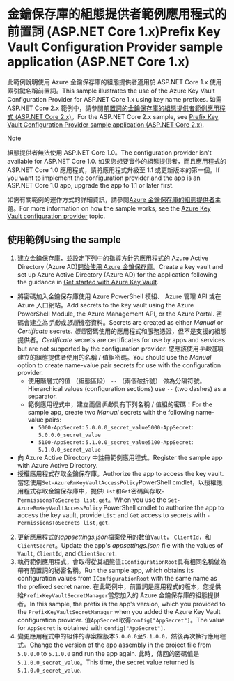 # <a name="prefix-key-vault-configuration-provider-sample-application-aspnet-core-1x"></a><span data-ttu-id="04be3-101">金鑰保存庫的組態提供者範例應用程式的前置詞 (ASP.NET Core 1.x)</span><span class="sxs-lookup"><span data-stu-id="04be3-101">Prefix Key Vault Configuration Provider sample application (ASP.NET Core 1.x)</span></span>

<span data-ttu-id="04be3-102">此範例說明使用 Azure 金鑰保存庫的組態提供者適用於 ASP.NET Core 1.x 使用索引鍵名稱前置詞。</span><span class="sxs-lookup"><span data-stu-id="04be3-102">This sample illustrates the use of the Azure Key Vault Configuration Provider for ASP.NET Core 1.x using key name prefixes.</span></span> <span data-ttu-id="04be3-103">如需 ASP.NET Core 2.x 範例中，請參閱[前置詞的金鑰保存庫的組態提供者範例應用程式 (ASP.NET Core 2.x)](https://github.com/aspnet/Docs/tree/master/aspnetcore/security/key-vault-configuration/samples/key-name-prefix-sample/2.x)。</span><span class="sxs-lookup"><span data-stu-id="04be3-103">For the ASP.NET Core 2.x sample, see [Prefix Key Vault Configuration Provider sample application (ASP.NET Core 2.x)](https://github.com/aspnet/Docs/tree/master/aspnetcore/security/key-vault-configuration/samples/key-name-prefix-sample/2.x).</span></span>

> [!NOTE]
> <span data-ttu-id="04be3-104">組態提供者無法使用 ASP.NET Core 1.0。</span><span class="sxs-lookup"><span data-stu-id="04be3-104">The configuration provider isn't available for ASP.NET Core 1.0.</span></span> <span data-ttu-id="04be3-105">如果您想要實作的組態提供者，而且應用程式的 ASP.NET Core 1.0 應用程式，請將應用程式升級至 1.1 或更新版本的第一個。</span><span class="sxs-lookup"><span data-stu-id="04be3-105">If you want to implement the configuration provider and the app is an ASP.NET Core 1.0 app, upgrade the app to 1.1 or later first.</span></span>

<span data-ttu-id="04be3-106">如需有關範例的運作方式的詳細資訊，請參閱[Azure 金鑰保存庫的組態提供者](xref:security/key-vault-configuration)主題。</span><span class="sxs-lookup"><span data-stu-id="04be3-106">For more information on how the sample works, see the [Azure Key Vault configuration provider](xref:security/key-vault-configuration) topic.</span></span>

## <a name="using-the-sample"></a><span data-ttu-id="04be3-107">使用範例</span><span class="sxs-lookup"><span data-stu-id="04be3-107">Using the sample</span></span>
1. <span data-ttu-id="04be3-108">建立金鑰保存庫，並設定下列中的指導方針的應用程式的 Azure Active Directory (Azure AD)[開始使用 Azure 金鑰保存庫](https://azure.microsoft.com/documentation/articles/key-vault-get-started/)。</span><span class="sxs-lookup"><span data-stu-id="04be3-108">Create a key vault and set up Azure Active Directory (Azure AD) for the application following the guidance in [Get started with Azure Key Vault](https://azure.microsoft.com/documentation/articles/key-vault-get-started/).</span></span>
  * <span data-ttu-id="04be3-109">將密碼加入金鑰保存庫使用 Azure PowerShell 模組、 Azure 管理 API 或在 Azure 入口網站。</span><span class="sxs-lookup"><span data-stu-id="04be3-109">Add secrets to the key vault using the Azure PowerShell Module, the Azure Management API, or the Azure Portal.</span></span> <span data-ttu-id="04be3-110">密碼會建立為*手動*或*憑證*機密資料。</span><span class="sxs-lookup"><span data-stu-id="04be3-110">Secrets are created as either *Manual* or *Certificate* secrets.</span></span> <span data-ttu-id="04be3-111">*憑證*密碼使用的應用程式和服務憑證，但不是支援的組態提供者。</span><span class="sxs-lookup"><span data-stu-id="04be3-111">*Certificate* secrets are certificates for use by apps and services but are not supported by the configuration provider.</span></span> <span data-ttu-id="04be3-112">您應該使用*手動*選項建立的組態提供者使用的名稱 / 值組密碼。</span><span class="sxs-lookup"><span data-stu-id="04be3-112">You should use the *Manual* option to create name-value pair secrets for use with the configuration provider.</span></span>
    * <span data-ttu-id="04be3-113">使用階層式的值 （組態區段） `--` （兩個破折號） 做為分隔符號。</span><span class="sxs-lookup"><span data-stu-id="04be3-113">Hierarchical values (configuration sections) use `--` (two dashes) as a separator.</span></span>
    * <span data-ttu-id="04be3-114">範例應用程式中，建立兩個*手動*具有下列名稱 / 值組的密碼：</span><span class="sxs-lookup"><span data-stu-id="04be3-114">For the sample app, create two *Manual* secrets with the following name-value pairs:</span></span>
      * <span data-ttu-id="04be3-115">`5000-AppSecret`: `5.0.0.0_secret_value`</span><span class="sxs-lookup"><span data-stu-id="04be3-115">`5000-AppSecret`: `5.0.0.0_secret_value`</span></span>
      * <span data-ttu-id="04be3-116">`5100-AppSecret`: `5.1.0.0_secret_value`</span><span class="sxs-lookup"><span data-stu-id="04be3-116">`5100-AppSecret`: `5.1.0.0_secret_value`</span></span>
  * <span data-ttu-id="04be3-117">向 Azure Active Directory 中註冊範例應用程式。</span><span class="sxs-lookup"><span data-stu-id="04be3-117">Register the sample app with Azure Active Directory.</span></span>
  * <span data-ttu-id="04be3-118">授權應用程式存取金鑰保存庫。</span><span class="sxs-lookup"><span data-stu-id="04be3-118">Authorize the app to access the key vault.</span></span> <span data-ttu-id="04be3-119">當您使用`Set-AzureRmKeyVaultAccessPolicy`PowerShell cmdlet，以授權應用程式存取金鑰保存庫中，提供`List`和`Get`密碼與存取`-PermissionsToSecrets list,get`。</span><span class="sxs-lookup"><span data-stu-id="04be3-119">When you use the `Set-AzureRmKeyVaultAccessPolicy` PowerShell cmdlet to authorize the app to access the key vault, provide `List` and `Get` access to secrets with `-PermissionsToSecrets list,get`.</span></span>
2. <span data-ttu-id="04be3-120">更新應用程式的*appsettings.json*檔案使用的數值`Vault`， `ClientId`，和`ClientSecret`。</span><span class="sxs-lookup"><span data-stu-id="04be3-120">Update the app's *appsettings.json* file with the values of `Vault`, `ClientId`, and `ClientSecret`.</span></span>
3. <span data-ttu-id="04be3-121">執行範例應用程式，會取得從其組態值`IConfigurationRoot`具有相同名稱做為帶有前置詞的秘密名稱。</span><span class="sxs-lookup"><span data-stu-id="04be3-121">Run the sample app, which obtains its configuration values from `IConfigurationRoot` with the same name as the prefixed secret name.</span></span> <span data-ttu-id="04be3-122">在此範例中，前置詞是應用程式的版本，您提供給`PrefixKeyVaultSecretManager`當您加入的 Azure 金鑰保存庫的組態提供者。</span><span class="sxs-lookup"><span data-stu-id="04be3-122">In this sample, the prefix is the app's version, which you provided to the `PrefixKeyVaultSecretManager` when you added the Azure Key Vault configuration provider.</span></span> <span data-ttu-id="04be3-123">值`AppSecret`取得`config["AppSecret"]`。</span><span class="sxs-lookup"><span data-stu-id="04be3-123">The value for `AppSecret` is obtained with `config["AppSecret"]`.</span></span>
4. <span data-ttu-id="04be3-124">變更應用程式中的組件的專案檔版本`5.0.0.0`至`5.1.0.0`，然後再次執行應用程式。</span><span class="sxs-lookup"><span data-stu-id="04be3-124">Change the version of the app assembly in the project file from `5.0.0.0` to `5.1.0.0` and run the app again.</span></span> <span data-ttu-id="04be3-125">此時，傳回的密碼值是`5.1.0.0_secret_value`。</span><span class="sxs-lookup"><span data-stu-id="04be3-125">This time, the secret value returned is `5.1.0.0_secret_value`.</span></span>

